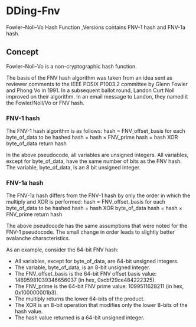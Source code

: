 # DDing-Fnv
Fowler–Noll–Vo Hash Function ,Versions contains FNV-1 hash and FNV-1a hash.

## Concept
Fowler–Noll–Vo is a non-cryptographic hash function.

The basis of the FNV hash algorithm was taken from an idea sent as reviewer comments to the IEEE POSIX P1003.2 committee by Glenn Fowler and Phong Vo in 1991. In a subsequent ballot round, Landon Curt Noll improved on their algorithm. In an email message to Landon, they named it the Fowler/Noll/Vo or FNV hash.

### FNV-1 hash
The FNV-1 hash algorithm is as follows:
   hash = FNV_offset_basis
   for each byte_of_data to be hashed
        hash = hash × FNV_prime
        hash = hash XOR byte_of_data
   return hash
   
In the above pseudocode, all variables are unsigned integers. All variables, except for byte_of_data, have the same number of bits as the FNV hash. The variable, byte_of_data, is an 8 bit unsigned integer.

### FNV-1a hash
The FNV-1a hash differs from the FNV-1 hash by only the order in which the multiply and XOR is performed:
   hash = FNV_offset_basis
   for each byte_of_data to be hashed
        hash = hash XOR byte_of_data
        hash = hash × FNV_prime
   return hash
   
The above pseudocode has the same assumptions that were noted for the FNV-1 pseudocode. The small change in order leads to slightly better avalanche characteristics.


As an example, consider the 64-bit FNV hash:

* All variables, except for byte_of_data, are 64-bit unsigned integers.
* The variable, byte_of_data, is an 8-bit unsigned integer.
* The FNV_offset_basis is the 64-bit FNV offset basis value: 14695981039346656037 (in hex, 0xcbf29ce484222325).
* The FNV_prime is the 64-bit FNV prime value: 1099511628211 (in hex, 0x100000001b3).
* The multiply returns the lower 64-bits of the product.
* The XOR is an 8-bit operation that modifies only the lower 8-bits of the hash value.
* The hash value returned is a 64-bit unsigned integer.
